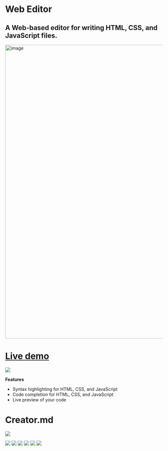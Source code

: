 # Web Editor
## A Web-based editor for writing HTML, CSS, and JavaScript files.
<img width="939" alt="image" src="https://github.com/amilali/code_editor/assets/66510886/d1fa5435-eace-4c89-993f-580f8ffcf78d">

# [Live demo](http://amilali.engineer/web_editor/index.html)



![](https://raw.githubusercontent.com/amilali/code_editor/main/web_editor/loder_1.gif)

**Features**
- Syntax highlighting for HTML, CSS, and JavaScript
- Code completion for HTML, CSS, and JavaScript
- Live preview of your code


# Creator.md

![](http://amilali.engineer/img/sig.png)

![](https://img.shields.io/github/stars/pandao/editor.md.svg) ![](https://img.shields.io/github/forks/pandao/editor.md.svg) ![](https://img.shields.io/github/tag/pandao/editor.md.svg) ![](https://img.shields.io/github/release/pandao/editor.md.svg) ![](https://img.shields.io/github/issues/pandao/editor.md.svg) ![](https://img.shields.io/bower/v/editor.md.svg)



